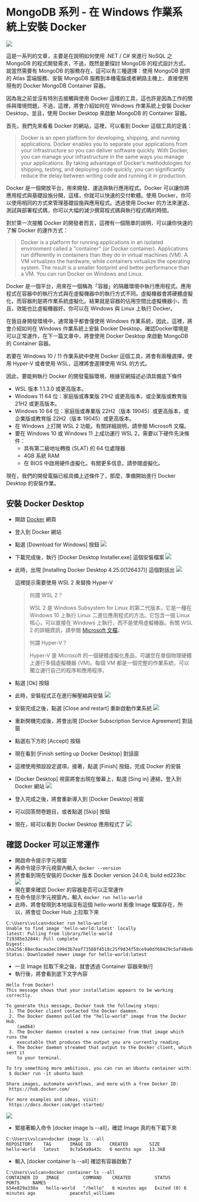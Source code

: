# MongoDB 系列 - 在 Windows 作業系統上安裝 Docker

![](../Images/X2023-9872.png)

這是一系列的文章，主要是在說明如何使用 .NET / C# 來進行 NoSQL 之 MongoDB 的程式開發需求，不過，既然是要探討 MongoDB 的程式設計方式，就當然需要有 MongoDB 的服務存在，這可以有三種選擇：使用 MongoDB 提供的 Atlas 雲端服務、安裝 MongoDB 服務到本機電腦或者網路主機上、直接使用現有的 Docker MongoDB Container 容器。

因為我之前並沒有特別去接觸與使用 Docker 這樣的工具，這也許是因為工作的關係與環境問題，不過，這裡，將會介紹如何在 Windows 作業系統上安裝 Docker Desktop，並且，使用 Docker Desktop 來啟動 MongoDB 的 Container 容器。

首先，我們先來看看 Docker 的網站，這裡，可以看到 Docker 這個工具的定義：

> Docker is an open platform for developing, shipping, and running applications. Docker enables you to separate your applications from your infrastructure so you can deliver software quickly. With Docker, you can manage your infrastructure in the same ways you manage your applications. By taking advantage of Docker’s methodologies for shipping, testing, and deploying code quickly, you can significantly reduce the delay between writing code and running it in production.

Docker 是一個開放平台，用來開發、運送與執行應用程式。Docker 可以讓你將應用程式與基礎設施分開，這樣，你就可以快速的交付軟體。使用 Docker，你可以使用相同的方式來管理基礎設施與應用程式。透過使用 Docker 的方法來運送、測試與部署程式碼，你可以大幅的減少撰寫程式碼與執行程式碼的時間。

對於第一次接觸 Docker 的開發者而言，這裡有一個簡單的說明，可以讓你快速的了解 Docker 的運作方式：

> Docker is a platform for running applications in an isolated environment called a "container" (or Docker container). Applications run differently in containers than they do in virtual machines (VM). A VM virtualizes the hardware, while containers virtualize the operating system. The result is a smaller footprint and better performance than a VM. You can run Docker on Windows and Linux.

Docker 是一個平台，用來在一個稱為「容器」的隔離環境中執行應用程式。應用程式在容器中的執行方式與在虛擬機器中的執行方式不同。虛擬機器會將硬體虛擬化，而容器則是將作業系統虛擬化。結果就是容器的佔用空間比虛擬機器小，而且，效能也比虛擬機器好。你可以在 Windows 與 Linux 上執行 Docker。

在我自身開發環境中，通常幾乎都會僅使用 Windows 作業系統，因此，這裡，將會介紹如何在 Windows 作業系統上安裝 Docker Desktop，確認Docker環境是可以正常運作，在下一篇文章中，將會使用 Docker Desktop 來啟動 MongoDB 的 Container 容器。

若要在 Windows 10 / 11 作業系統中使用 Docker 這個工具，將會有兩種選擇，使用 Hyper-V 或者使用 WSL，這裡將會選擇使用 WSL 的方式。

因此，要能夠執行 Docker 的開發電腦環境，根據官網描述必須具備底下條件

* WSL 版本 1.1.3.0 或更高版本。
* Windows 11 64 位：家庭版或專業版 21H2 或更高版本，或企業版或教育版 21H2 或更高版本。
* Windows 10 64 位：家庭版或專業版 22H2（版本 19045）或更高版本，或企業版或教育版 22H2（版本 19045）或更高版本。
* 在 Windows 上打開 WSL 2 功能。有關詳細說明，請參閱 Microsoft 文檔。
* 要在 Windows 10 或 Windows 11 上成功運行 WSL 2，需要以下硬件先決條件：
  * 具有第二級地址轉換 (SLAT) 的 64 位處理器
  * 4GB 系統 RAM
  * 在 BIOS 中啟用硬件虛擬化。有關更多信息，請參閱虛擬化。

現在，我們的開發電腦已經具備上述條件了，那麼，準備開始進行 Docker Desktop 的安裝作業。

## 安裝 Docker Desktop

* 開啟 [Docker](https://www.docker.com) 網頁 
* 登入到 Docker 網站
* 點選 [Download for Windows] 按鈕
  ![](../Images/X2023-9881.png)
* 下載完成後，執行 [Docker Desktop Installer.exe] 這個安裝檔案
  ![](../Images/X2023-9880.png)
* 此時，出現 [Installing Docker Desktop 4.25.0(126437)] 這個對話出
  ![](../Images/X2023-9879.png)

  這裡提示需要使用 WSL 2 來替換 Hyper-V

  >何謂 WSL 2？
  >
  >WSL 2 是 Windows Subsystem for Linux 的第二代版本，它是一種在 Windows 10 上執行 Linux 二進位應用程式的方法。它包含一個 Linux 核心，可以直接在 Windows 上執行，而不是使用虛擬機器。有關 WSL 2 的詳細資訊，請參閱 [Microsoft 文檔](https://learn.microsoft.com/zh-tw/windows/wsl/about)。
  >
  >
  >何謂 Hyper-V？
  >
  >Hyper-V 是 Microsoft 的一個硬體虛擬化產品，可讓您在單個物理硬體上運行多個虛擬機器 (VM)。每個 VM 都是一個完整的作業系統，可以獨立運行自己的程序和應用程序。


* 點選 [Ok] 按鈕
* 此時，安裝程式正在進行解壓縮與安裝
  ![](../Images/X2023-9878.png)
* 安裝完成之後，點選 [Close and restart] 重新啟動作業系統
  ![](../Images/X2023-9877.png)
* 重新開機完成後，將會出現 [Docker Subscription Service Agreement] 對話窗
* 點選右下方的 [Accept] 按鈕
* 現在看到 [Finish setting up Docker Desktop] 對話窗
* 這裡使用預設設定選項，接著，點選 [Finish] 按鈕，完成 Docker 的安裝
* [Docker Desktop] 視窗將會出現在螢幕上，點選 [Sing in] 連結，登入到 Docker 網站
  ![](../Images/X2023-9876.png)
* 登入完成之後，將會重新導入到 [Docker Desktop] 視窗
* 可以回答問卷題目，或者點選 [Skip] 按鈕
* 現在，經可以看到 Docker Desktop 應用程式了
  ![](../Images/X2023-9875.png)

## 確認 Docker 可以正常運作
* 開啟命令提示字元視窗
* 再命令提示字元視窗內輸入 `docker --version`
* 將會看到現在安裝的 Docker 版本 Docker version 24.0.6, build ed223bc
  ![](../Images/X2023-9874.png)
* 現在要來確認 Docker 的容器是否可以正常運作
* 在命令提示字元視窗內，輸入 `docker run hello-world`
* 此時，將會發現到本地端沒有這個 hello-world 影像 Image 檔案存在，所以，將會從 Docker Hub 上拉取下來

```
C:\Users\vulcan>docker run hello-world
Unable to find image 'hello-world:latest' locally
latest: Pulling from library/hello-world
719385e32844: Pull complete
Digest: sha256:88ec0acaa3ec199d3b7eaf73588f4518c25f9d34f58ce9a0df68429c5af48e8d
Status: Downloaded newer image for hello-world:latest
```
* 一旦 Image 拉取下來之後，就會透過 Container 容器來執行
* 執行後，將會看到底下文字內容

```
Hello from Docker!
This message shows that your installation appears to be working correctly.

To generate this message, Docker took the following steps:
 1. The Docker client contacted the Docker daemon.
 2. The Docker daemon pulled the "hello-world" image from the Docker Hub.
    (amd64)
 3. The Docker daemon created a new container from that image which runs the
    executable that produces the output you are currently reading.
 4. The Docker daemon streamed that output to the Docker client, which sent it
    to your terminal.

To try something more ambitious, you can run an Ubuntu container with:
 $ docker run -it ubuntu bash

Share images, automate workflows, and more with a free Docker ID:
 https://hub.docker.com/

For more examples and ideas, visit:
 https://docs.docker.com/get-started/
```

![](../Images/X2023-9873.png)

* 緊接著輸入命令 [docker image ls --all]，確認 Image 真的有下載下來

```
C:\Users\vulcan>docker image ls --all
REPOSITORY    TAG       IMAGE ID       CREATED        SIZE
hello-world   latest    9c7a54a9a43c   6 months ago   13.3kB
```
* 輸入 [docker container ls --all] 確認有容器啟動了

```
C:\Users\vulcan>docker container ls --all
CONTAINER ID   IMAGE         COMMAND    CREATED         STATUS                     PORTS     NAMES
654e829a338a   hello-world   "/hello"   6 minutes ago   Exited (0) 6 minutes ago             peaceful_williams
```

